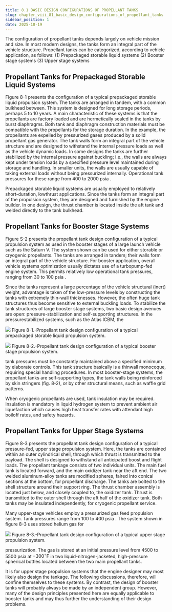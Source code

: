 ```yaml
---
title: 8.1 BASIC DESIGN CONFIGURATIONS OF PROPELLANT TANKS
slug: chapter_viii_81_basic_design_configurations_of_propellant_tanks
sidebar_position: 1
date: 2025-10-19
---
```


The configuration of propellant tanks depends largely on vehicle mission and size. In most modern designs, the tanks form an integral part of the vehicle structure. Propellant tanks can be categorized, according to vehicle application, as follows:
(1) Prepackaged storable liquid systems
(2) Booster stage systems
(3) Upper stage systems

## Propellant Tanks for Prepackaged Storable Liquid Systems

Figure 8-1 presents the configuration of a typical prepackaged storable liquid propulsion system. The tanks are arranged in tandem, with a common bulkhead between. This system is designed for long storage periods, perhaps 5 to 10 years. A main characteristic of these systems is that the propellants are factory loaded and are hermetically sealed in the tanks by burst diaphragms. Both tank and diaphragm construction materials must be compatible with the propellants for the storage duration. In the example, the propellants are expelled by pressurized gases produced by a solid propellant gas generator. The tank walls form an integral part of the vehicle structure and are designed to withstand the internal pressure loads as well as the vehicle
dynamic loads. In some designs the tanks are further stabilized by the internal pressure against buckling; i.e., the walls are always kept under tension loads by a specified pressure level maintained during storage and handling. In smaller units, the walls are usually capable of taking external loads without being pressurized internally. Operational tank pressures for these range from 400 to 2000 psia .

Prepackaged storable liquid systems are usually employed to relatively short-duration, lowthrust applications. Since the tanks form an integral part of the propulsion system, they are designed and furnished by the engine builder. In one design, the thrust chamber is located inside the aft tank and welded directly to the tank bulkhead.

## Propellant Tanks for Booster Stage Systems

Figure S-2 presents the propellant tank design configuration of a typical propulsion system as used in the booster stages of a large launch vehicle such as the Saturn V. The system shown can be used for either storable or cryogenic propellants. The tanks are arranged in tandem; their walls form an integral part of the vehicle structure. For booster application, overall vehicle systems optimization usually dictates use of a turbopump-fed engine system. This permits relatively low operational tank pressures, ranging from 30 to 100 psia .

Since the tanks represent a large percentage of the vehicle structural (inert) weight, advantage is taken of the low-pressure levels by constructing the tanks with extremely thin-wall thicknesses. However, the often huge tank structures thus become sensitive to external buckling loads. To stabilize the tank structures of large booster stage systems, two basic design avenues are open: pressure-stabilization and self-supporting structures. In the pressurestabilized systems, such as the Atlas ICBM, the

![](/img/DLPRE/image_280.jpg)
Figure 8-1.-Propellant tank design configuration of a typical prepackaged storable liquid propulsion system.

![](/img/DLPRE/image_281.jpg)
Figure 8-2.-Propellant tank design configuration of a typical booster stage propulsion system.

tank pressures must be constantly maintained above a specified minimum by elaborate controls. This tank structure basically is a thinwall monocoque, requiring special handling procedures. In most booster-stage systems, the propellant tanks are self-supporting types, the tank walls being reinforced by skin stringers (fig. 8-2), or by other structural means, such as waffle grid patterns.

When cryogenic propellants are used, tank insulation may be required. Insulation is mandatory in liquid hydrogen system to prevent ambient air liquefaction which causes high heat transfer rates with attendant high boiloff rates, and safety hazards.

## Propellant Tanks for Upper Stage Systems

Figure 8-3 presents the propellant tank design configuration of a typical pressure-fed, upper stage propulsion system. Here, the tanks
are contained within an outer cylindrical shell, through which thrust is transmitted to the payload. The shell is designed to withstand all anticipated boost and flight loads. The propellant tankage consists of two individual units. The main fuel tank is located forward, and the main oxidizer tank near the aft end. The two welded aluminum-alloy tanks are modified spheres, faired into conical sections at the bottom, for propellant discharge. The tanks are bolted to the shell structure around their support ring. The thrust chamber assembly is located just below, and closely coupled to, the oxidizer tank. Thrust is transmitted to the outer shell through the aft half of the oxidizer tank. Both tanks may be insulated independently, for cryogenic propellant service.

Many upper-stage vehicles employ a pressurized gas feed propulsion system. Tank pressures range from 100 to 400 psia . The system shown in figure 8-3 uses stored helium gas for

![](/img/DLPRE/image_282.jpg)
Figure 8-3.-Propellant tank design configuration of a typical upper stage propulsion system.

pressurization. The gas is stored at an initial pressure level from 4500 to 5500 psia at $-300^{\circ} \mathrm{F}$ in two liquid-nitrogen-jacketed, high-pressure spherical bottles located between the two main propellant tanks.

It is for upper stage propulsion systems that the engine designer may most likely also design the tankage. The following discussions, therefore, will confine themselves to these systems. By contrast, the design of booster tanks will probably always be made by an independent group. However, many of the design principles presented here are equally applicable to booster tanks and may thus further the understanding of their design problems.